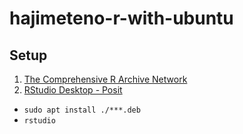 # hajimeteno-r-with-ubuntu

## Setup
1. [The Comprehensive R Archive Network](https://cran.rstudio.com/)
2. [RStudio Desktop - Posit](https://posit.co/download/rstudio-desktop/)
  - `sudo apt install ./***.deb`
  - `rstudio`

